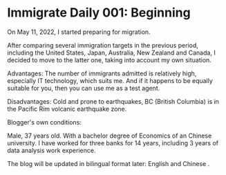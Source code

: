 # Immigrate Daily 001: Beginning


On May 11, 2022, I started preparing for migration.

After comparing several immigration targets in the previous period, including the United States, Japan, Australia, New Zealand and Canada, I decided to move to the latter one, taking into account my own situation.

Advantages: The number of immigrants admitted is relatively high, especially IT technology, which suits me. And if it happens to be equally suitable for you, then you can use me as a test agent.

Disadvantages: Cold and prone to earthquakes, BC (British Columbia) is in the Pacific Rim volcanic earthquake zone.

Blogger's own conditions:

Male, 37 years old. With a bachelor degree of Economics of an Chinese university. I have worked for three banks for 14 years, including 3 years of data analysis work experience.

The blog will be updated in bilingual format later:  English and Chinese .






